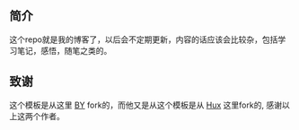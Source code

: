 ## 简介

这个repo就是我的博客了，以后会不定期更新，内容的话应该会比较杂，包括学习笔记，感悟，随笔之类的。

## 致谢

这个模板是从这里 [BY](https://github.com/qiubaiying/qiubaiying.github.io) fork的，而他又是从这个模板是从 [Hux](https://github.com/Huxpro/huxpro.github.io) 这里fork的, 感谢以上这两个作者。



